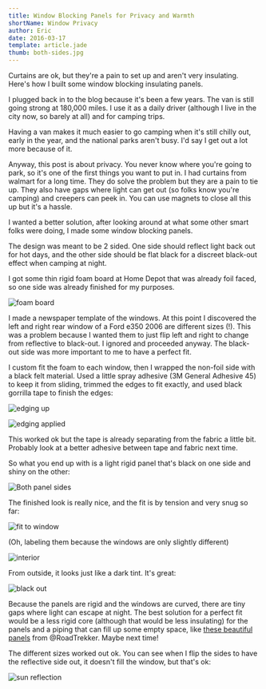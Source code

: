 ```yaml
---
title: Window Blocking Panels for Privacy and Warmth
shortName: Window Privacy
author: Eric
date: 2016-03-17
template: article.jade
thumb: both-sides.jpg
---
```


Curtains are ok, but they're a pain to set up and aren't very insulating. Here's how I built some window blocking insulating panels.

<span class="more"></span>

I plugged back in to the blog because it's been a few years. The van is still going strong at 180,000 miles.
I use it as a daily driver (although I live in the city now, so barely at all) and for camping trips.

Having a van makes it much easier to go camping when it's still chilly out, early in the year, and the national parks aren't busy. I'd say I get out a lot more because of it.

Anyway, this post is about privacy. You never know where you're going to park, so it's one of the first things you want to put in. I had curtains from walmart for a long time. They do solve the problem but they are a pain to tie up. They also have gaps where light can get out (so folks know you're camping) and creepers can peek in. You can use magnets to close all this up but it's a hassle.

I wanted a better solution, after looking around at what some other smart folks were doing, I made some window blocking panels.

The design was meant to be 2 sided. One side should reflect light back out for hot days, and the other side should be flat black for a discreet black-out effect when camping at night.

I got some thin rigid foam board at Home Depot that was already foil faced, so one side was already finished for my purposes.

![foam board](foam.jpg)

I made a newspaper template of the windows. At this point I discovered the left and right rear window of a Ford e350 2006 are different sizes (!). This was a problem because I wanted them to just flip left and right to change from reflective to black-out. I ignored and proceeded anyway. The black-out side was more important to me to have a perfect fit.

I custom fit the foam to each window, then I wrapped the non-foil side with a black felt material. Used a little spray adhesive (3M General Adhesive 45) to keep it from sliding, trimmed the edges to fit exactly, and used black gorrilla tape to finish the edges:

![edging up](edging.jpg)

![edging applied](edging-done.jpg)

This worked ok but the tape is already separating from the fabric a little bit. Probably look at a better adhesive between tape and fabric next time.

So what you end up with is a light rigid panel that's black on one side and shiny on the other:

![Both panel sides](both-sides.jpg)

The finished look is really nice, and the fit is by tension and very snug so far:

![fit to window](perfect-fit.jpg)

(Oh, labeling them because the windows are only slightly different)

![interior](interior.jpg)

From outside, it looks just like a dark tint. It's great:

![black out](black-out.jpg)

Because the panels are rigid and the windows are curved, there are tiny gaps where light can escape at night. The best solution for a perfect fit would be a less rigid core (although that would be less insulating) for the panels and a piping that can fill up some empty space, like [these beautiful panels](http://roadtreklife.blogspot.com/2013/03/diy-reflectix-window-insulation.html) from @RoadTrekker. Maybe next time!

The different sizes worked out ok. You can see when I flip the sides to have the reflective side out, it doesn't fill the window, but that's ok:

![sun reflection](reflective-out.jpg)




